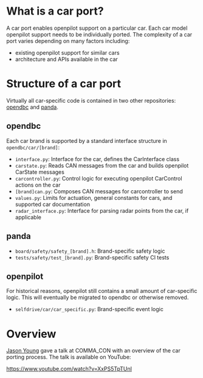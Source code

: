 # What is a car port?

A car port enables openpilot support on a particular car. Each car model openpilot support needs to be individually ported. The complexity of a car port varies depending on many factors including:

* existing openpilot support for similar cars
* architecture and APIs available in the car


# Structure of a car port

Virtually all car-specific code is contained in two other repositories: [opendbc](https://github.com/commaai/opendbc) and [panda](https://github.com/commaai/panda).

## opendbc

Each car brand is supported by a standard interface structure in `opendbc/car/[brand]`:

* `interface.py`: Interface for the car, defines the CarInterface class
* `carstate.py`: Reads CAN messages from the car and builds openpilot CarState messages
* `carcontroller.py`: Control logic for executing openpilot CarControl actions on the car
* `[brand]can.py`: Composes CAN messages for carcontroller to send
* `values.py`: Limits for actuation, general constants for cars, and supported car documentation
* `radar_interface.py`: Interface for parsing radar points from the car, if applicable

## panda

* `board/safety/safety_[brand].h`: Brand-specific safety logic
* `tests/safety/test_[brand].py`: Brand-specific safety CI tests

## openpilot

For historical reasons, openpilot still contains a small amount of car-specific logic. This will eventually be migrated to opendbc or otherwise removed.

* `selfdrive/car/car_specific.py`: Brand-specific event logic

# Overview

[Jason Young](https://github.com/jyoung8607) gave a talk at COMMA_CON with an overview of the car porting process. The talk is available on YouTube:

https://www.youtube.com/watch?v=XxPS5TpTUnI
